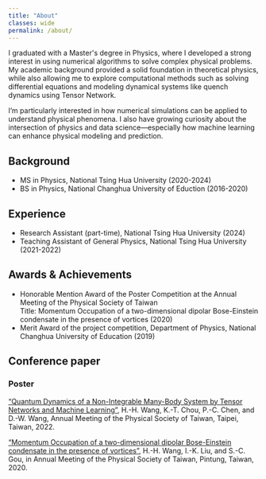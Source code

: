 ```yaml
---
title: "About"
classes: wide
permalink: /about/
---
```


I graduated with a Master's degree in Physics, where I developed a strong interest in using numerical algorithms to solve complex physical problems. My academic background provided a solid foundation in theoretical physics, while also allowing me to explore computational methods such as solving differential equations and modeling dynamical systems like quench dynamics using Tensor Network.

I’m particularly interested in how numerical simulations can be applied to understand physical phenomena. I also have growing curiosity about the intersection of physics and data science—especially how machine learning can enhance physical modeling and prediction.

## Background
- MS in Physics, National Tsing Hua University (2020-2024)
- BS in Physics, National Changhua University of Eduction (2016-2020)

## Experience
- Research Assistant (part-time), National Tsing Hua University (2024)
- Teaching Assistant of General Physics, National Tsing Hua University (2021-2022)

## Awards & Achievements
- Honorable Mention Award of the Poster Competition at the Annual Meeting of the Physical Society of Taiwan\
Title: Momentum Occupation of a two-dimensional dipolar Bose-Einstein condensate in the presence of vortices (2020)
- Merit Award of the project competition, Department of Physics, National Changhua University of Education (2019)

## Conference paper
### Poster
[“Quantum Dynamics of a Non-Integrable Many-Body System by Tensor Networks and Machine Learning”][Quantum-Dynamics-non-integrable-TN-ML], H.-H. Wang, K.-T. Chou, P.-C. Chen, and D.-W. Wang, Annual Meeting of the Physical Society of Taiwan, Taipei, Taiwan, 2022.

[“Momentum Occupation of a two-dimensional dipolar Bose-Einstein condensate in the presence of vortices”][dipolar-BEC-2D-vortices], H.-H. Wang, I.-K. Liu, and S.-C. Gou,  in Annual Meeting of the Physical Society of Taiwan, Pintung, Taiwan, 2020.

[Quantum-Dynamics-non-integrable-TN-ML]: https://tps2022.conf.tw/site/order/1396/poster.aspx?sid=1396&lang=en
[dipolar-BEC-2D-vortices]: https://tps2020.conf.tw/site/order/1312/Poster.aspx?sid=1312&lang=en


